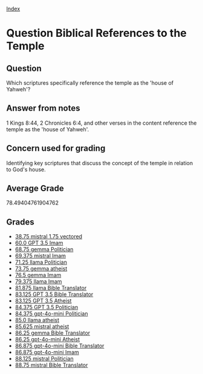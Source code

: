 
[Index](../../index.md)
# Question Biblical References to the Temple
## Question
Which scriptures specifically reference the temple as the 'house of Yahweh'?

## Answer from notes
1 Kings 8:44, 2 Chronicles 6:4, and other verses in the content reference the temple as the 'house of Yahweh'.

## Concern used for grading
Identifying key scriptures that discuss the concept of the temple in relation to God's house.

## Average Grade
78.49404761904762

## Grades
 * [38.75 mistral 1.75 vectored](../answers/mistral_1.75_vectored/Biblical_References_to_the_Temple.md)
 * [60.0 GPT 3.5 Imam](../answers/GPT_3.5_Imam/Biblical_References_to_the_Temple.md)
 * [68.75 gemma Politician](../answers/gemma_Politician/Biblical_References_to_the_Temple.md)
 * [69.375 mistral Imam](../answers/mistral_Imam/Biblical_References_to_the_Temple.md)
 * [71.25 llama Politician](../answers/llama_Politician/Biblical_References_to_the_Temple.md)
 * [73.75 gemma atheist](../answers/gemma_atheist/Biblical_References_to_the_Temple.md)
 * [76.5 gemma Imam](../answers/gemma_Imam/Biblical_References_to_the_Temple.md)
 * [79.375 llama Imam](../answers/llama_Imam/Biblical_References_to_the_Temple.md)
 * [81.875 llama Bible Translator](../answers/llama_Bible_Translator/Biblical_References_to_the_Temple.md)
 * [83.125 GPT 3.5 Bible Translator](../answers/GPT_3.5_Bible_Translator/Biblical_References_to_the_Temple.md)
 * [83.125 GPT 3.5 Atheist](../answers/GPT_3.5_Atheist/Biblical_References_to_the_Temple.md)
 * [84.375 GPT 3.5 Politician](../answers/GPT_3.5_Politician/Biblical_References_to_the_Temple.md)
 * [84.375 gpt-4o-mini Politician](../answers/gpt-4o-mini_Politician/Biblical_References_to_the_Temple.md)
 * [85.0 llama atheist](../answers/llama_atheist/Biblical_References_to_the_Temple.md)
 * [85.625 mistral atheist](../answers/mistral_atheist/Biblical_References_to_the_Temple.md)
 * [86.25 gemma Bible Translator](../answers/gemma_Bible_Translator/Biblical_References_to_the_Temple.md)
 * [86.25 gpt-4o-mini Atheist](../answers/gpt-4o-mini_Atheist/Biblical_References_to_the_Temple.md)
 * [86.875 gpt-4o-mini Bible Translator](../answers/gpt-4o-mini_Bible_Translator/Biblical_References_to_the_Temple.md)
 * [86.875 gpt-4o-mini Imam](../answers/gpt-4o-mini_Imam/Biblical_References_to_the_Temple.md)
 * [88.125 mistral Politician](../answers/mistral_Politician/Biblical_References_to_the_Temple.md)
 * [88.75 mistral Bible Translator](../answers/mistral_Bible_Translator/Biblical_References_to_the_Temple.md)
